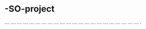 # -SO-project
....
....
....
....
....
....
....
....
....
....
....
....
....
....
....
....
....
....
....
....
....
....
.
